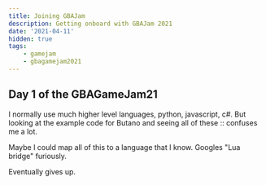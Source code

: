 ```yaml
---
title: Joining GBAJam
description: Getting onboard with GBAJam 2021
date: '2021-04-11'
hidden: true
tags:
    - gamejam
    - gbagamejam2021
---
```


> 
## Day 1 of the GBAGameJam21

I normally use much higher level languages, python, javascript, c#. But looking at the example code for Butano and seeing all of these :: confuses me a lot.

Maybe I could map all of this to a language that I know. Googles "Lua bridge" furiously.

Eventually gives up.
